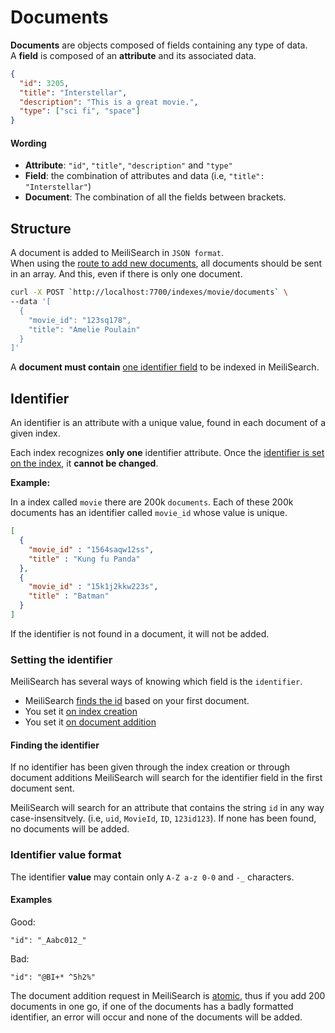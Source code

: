 # Documents

**Documents** are objects composed of fields containing any type of data.</br>
A **field** is composed of an **attribute** and its associated data.

```json
{
  "id": 3205,
  "title": "Interstellar",
  "description": "This is a great movie.",
  "type": ["sci fi", "space"]
}
```

#### Wording

- **Attribute**: `"id"`, `"title"`, `"description"` and `"type"`</br>
- **Field**: the combination of attributes and data (i.e, `"title": "Interstellar"`)
- **Document**: The combination of all the fields between brackets.

## Structure

A document is added to MeiliSearch in `JSON format`.<br/>
When using the [route to add new documents](/references/documents.md#add-and-update-documents), all documents should be sent in an array. And this, even if there is only one document.

```bash
curl -X POST `http://localhost:7700/indexes/movie/documents` \
--data '[
  {
    "movie_id": "123sq178",
    "title": "Amelie Poulain"
  }
]'
```

A **document must contain** [one identifier field](/guides/main_concepts/documents.md#identifier) to be indexed in MeiliSearch.

## Identifier

An identifier is an attribute with a unique value, found in each document of a given index.

Each index recognizes **only one** identifier attribute. Once the [identifier is set on the index](/guides/main_concepts/documents.md#setting-the-identifier), it **cannot be changed**.

**Example:**

In a index called `movie` there are 200k `documents`. Each of these 200k documents has an identifier called `movie_id` whose value is unique.

```json
[
  {
    "movie_id" : "1564saqw12ss",
    "title" : "Kung fu Panda"
  },
  {
    "movie_id" : "15k1j2kkw223s",
    "title" : "Batman"
  }
]
```

If the identifier is not found in a document, it will not be added.

<!-- To be indexed by MeiliSearch, a document must have an **identifier**. A document without an identifier will be ignored by MeiliSearch. -->
<!--  -->
### Setting the identifier

MeiliSearch has several ways of knowing which field is the `identifier`.

- MeiliSearch [finds the id](/guides/main_concepts/documents.md#finding-the-identifier) based on your first document.
- You set it [on index creation](/guides/main_concepts/documents.md#setting-the-identifier) <Badge text="soon" type="warn"/>
- You set it [on document addition](/references/documents.md#add-and-replace-documents)


#### Finding the identifier

If no identifier has been given through the index creation or through document additions MeiliSearch will search for the identifier field in the first document sent.

MeiliSearch will search for an attribute that contains the string `id` in any way case-insensitvely. (i.e, `uid`, `MovieId`, `ID`, `123id123`).
If none has been found, no documents will be added.


### Identifier value format

The identifier **value** may contain only `A-Z a-z 0-0` and `-_` characters.

#### Examples

Good:
```
"id": "_Aabc012_"
```
Bad:
```
"id": "@BI+* ^5h2%"
```


The document addition request in MeiliSearch is [atomic](https://en.wikipedia.org/wiki/Atomicity_(database_systems)), thus if you add 200 documents in one go, if
one of the documents has a badly formatted identifier, an error will occur and none of the documents will be added.
